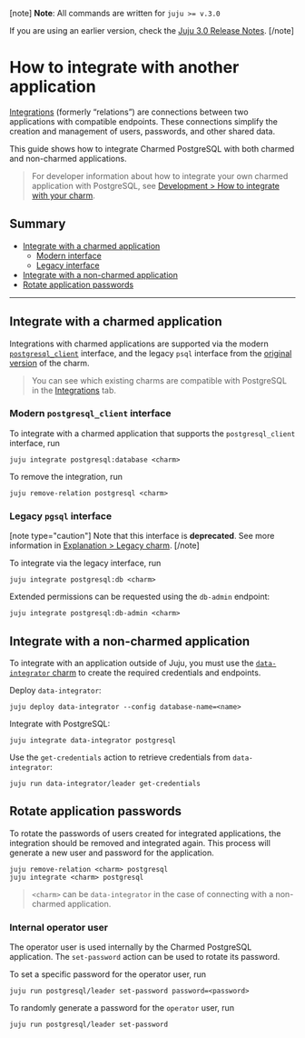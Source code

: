 [note]
**Note**: All commands are written for `juju >= v.3.0`

If you are using an earlier version, check the [Juju 3.0 Release Notes](https://juju.is/docs/juju/roadmap#heading--juju-3-0-0---22-oct-2022).
[/note]

# How to integrate with another application

[Integrations](https://juju.is/docs/juju/relation) (formerly “relations”) are connections between two applications with compatible endpoints. These connections simplify the creation and management of users, passwords, and other shared data.

This guide shows how to integrate Charmed PostgreSQL with both charmed and non-charmed applications.

> For developer information about how to integrate your own charmed application with PostgreSQL, see [Development > How to integrate with your charm](/t/11865).

## Summary
* [Integrate with a charmed application](#integrate-with-a-charmed-application)
  * [Modern interface](#modern-interface)
  * [Legacy interface](#legacy-interface)
* [Integrate with a non-charmed application](#integrate-with-a-non-charmed-application)
* [Rotate application passwords](#rotate-application-passwords)

---

## Integrate with a charmed application

Integrations with charmed applications are supported via the modern [`postgresql_client`](https://github.com/canonical/charm-relation-interfaces/blob/main/interfaces/postgresql_client/v0/README.md) interface, and the legacy `psql` interface from the [original version](https://launchpad.net/postgresql-charm) of the charm.

> You can see which existing charms are compatible with PostgreSQL in the [Integrations](https://charmhub.io/postgresql/integrations) tab.

### Modern `postgresql_client` interface
To integrate with a charmed application that supports the `postgresql_client` interface, run
```shell
juju integrate postgresql:database <charm>
```

To remove the integration, run
```shell
juju remove-relation postgresql <charm>
```

### Legacy `pgsql` interface
[note type="caution"]
Note that this interface is **deprecated**.
See more information in [Explanation > Legacy charm](/t/10690).
[/note]

To integrate via the legacy interface, run
 ```shell
juju integrate postgresql:db <charm>
```

Extended permissions can be requested using the `db-admin` endpoint:
```shell
juju integrate postgresql:db-admin <charm>
```

## Integrate with a non-charmed application

To integrate with an application outside of Juju, you must use the [`data-integrator` charm](https://charmhub.io/data-integrator) to create the required credentials and endpoints.

Deploy `data-integrator`:
```shell
juju deploy data-integrator --config database-name=<name>
```

Integrate with PostgreSQL:
```shell
juju integrate data-integrator postgresql
```

Use the `get-credentials` action to retrieve credentials from `data-integrator`:
```shell
juju run data-integrator/leader get-credentials
```

## Rotate application passwords
To rotate the passwords of users created for integrated applications, the integration should be removed and integrated again. This process will generate a new user and password for the application.

```shell
juju remove-relation <charm> postgresql
juju integrate <charm> postgresql
```
>`<charm>` can be `data-integrator` in the case of connecting with a non-charmed application.

### Internal operator user
The operator user is used internally by the Charmed PostgreSQL application. The `set-password` action can be used to rotate its password.

To set a specific password for the operator user, run
```shell
juju run postgresql/leader set-password password=<password>
```

To randomly generate a password for the `operator` user, run
```shell
juju run postgresql/leader set-password
```